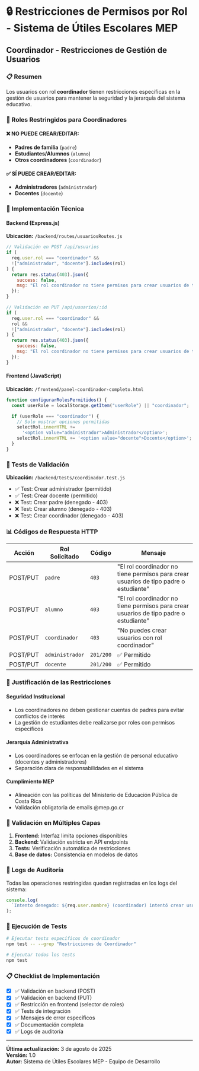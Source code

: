 # 🔒 Restricciones de Permisos por Rol - Sistema de Útiles Escolares MEP

## Coordinador - Restricciones de Gestión de Usuarios

### 📋 Resumen

Los usuarios con rol **coordinador** tienen restricciones específicas en la gestión de usuarios para mantener la seguridad y la jerarquía del sistema educativo.

### 🚫 Roles Restringidos para Coordinadores

#### ❌ **NO PUEDE CREAR/EDITAR:**

- **Padres de familia** (`padre`)
- **Estudiantes/Alumnos** (`alumno`)
- **Otros coordinadores** (`coordinador`)

#### ✅ **SÍ PUEDE CREAR/EDITAR:**

- **Administradores** (`administrador`)
- **Docentes** (`docente`)

### 🔧 Implementación Técnica

#### Backend (Express.js)

**Ubicación:** `/backend/routes/usuariosRoutes.js`

```javascript
// Validación en POST /api/usuarios
if (
  req.user.rol === "coordinador" &&
  !["administrador", "docente"].includes(rol)
) {
  return res.status(403).json({
    success: false,
    msg: "El rol coordinador no tiene permisos para crear usuarios de tipo padre o estudiante",
  });
}

// Validación en PUT /api/usuarios/:id
if (
  req.user.rol === "coordinador" &&
  rol &&
  !["administrador", "docente"].includes(rol)
) {
  return res.status(403).json({
    success: false,
    msg: "El rol coordinador no tiene permisos para crear usuarios de tipo padre o estudiante",
  });
}
```

#### Frontend (JavaScript)

**Ubicación:** `/frontend/panel-coordinador-completo.html`

```javascript
function configurarRolesPermitidos() {
  const userRole = localStorage.getItem("userRole") || "coordinador";

  if (userRole === "coordinador") {
    // Solo mostrar opciones permitidas
    selectRol.innerHTML +=
      '<option value="administrador">Administrador</option>';
    selectRol.innerHTML += '<option value="docente">Docente</option>';
  }
}
```

### 🧪 Tests de Validación

**Ubicación:** `/backend/tests/coordinador.test.js`

- ✅ Test: Crear administrador (permitido)
- ✅ Test: Crear docente (permitido)
- ❌ Test: Crear padre (denegado - 403)
- ❌ Test: Crear alumno (denegado - 403)
- ❌ Test: Crear coordinador (denegado - 403)

### 📊 Códigos de Respuesta HTTP

| Acción   | Rol Solicitado  | Código    | Mensaje                                                                               |
| -------- | --------------- | --------- | ------------------------------------------------------------------------------------- |
| POST/PUT | `padre`         | `403`     | "El rol coordinador no tiene permisos para crear usuarios de tipo padre o estudiante" |
| POST/PUT | `alumno`        | `403`     | "El rol coordinador no tiene permisos para crear usuarios de tipo padre o estudiante" |
| POST/PUT | `coordinador`   | `403`     | "No puedes crear usuarios con rol coordinador"                                        |
| POST/PUT | `administrador` | `201/200` | ✅ Permitido                                                                          |
| POST/PUT | `docente`       | `201/200` | ✅ Permitido                                                                          |

### 🎯 Justificación de las Restricciones

#### **Seguridad Institucional**

- Los coordinadores no deben gestionar cuentas de padres para evitar conflictos de interés
- La gestión de estudiantes debe realizarse por roles con permisos específicos

#### **Jerarquía Administrativa**

- Los coordinadores se enfocan en la gestión de personal educativo (docentes y administradores)
- Separación clara de responsabilidades en el sistema

#### **Cumplimiento MEP**

- Alineación con las políticas del Ministerio de Educación Pública de Costa Rica
- Validación obligatoria de emails @mep.go.cr

### 🔄 Validación en Múltiples Capas

1. **Frontend:** Interfaz limita opciones disponibles
2. **Backend:** Validación estricta en API endpoints
3. **Tests:** Verificación automática de restricciones
4. **Base de datos:** Consistencia en modelos de datos

### 📝 Logs de Auditoría

Todas las operaciones restringidas quedan registradas en los logs del sistema:

```javascript
console.log(
  `Intento denegado: ${req.user.nombre} (coordinador) intentó crear usuario ${rol}`
);
```

### 🚀 Ejecución de Tests

```bash
# Ejecutar tests específicos de coordinador
npm test -- --grep "Restricciones de Coordinador"

# Ejecutar todos los tests
npm test
```

### 📋 Checklist de Implementación

- [x] ✅ Validación en backend (POST)
- [x] ✅ Validación en backend (PUT)
- [x] ✅ Restricción en frontend (selector de roles)
- [x] ✅ Tests de integración
- [x] ✅ Mensajes de error específicos
- [x] ✅ Documentación completa
- [x] ✅ Logs de auditoría

---

**Última actualización:** 3 de agosto de 2025  
**Versión:** 1.0  
**Autor:** Sistema de Útiles Escolares MEP - Equipo de Desarrollo
